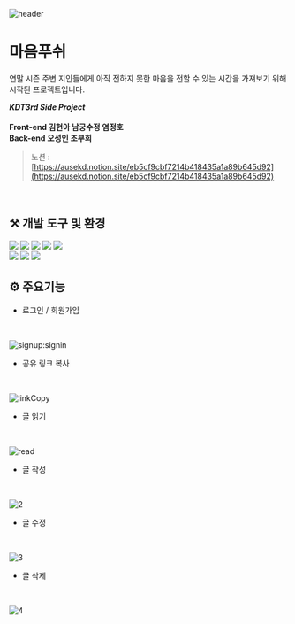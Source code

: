 ![header](https://capsule-render.vercel.app/api?type=wave&color=auto&height=300&section=header&text=Rolling%20Paper&fontSize=90)


# 마음푸쉬
<p>연말 시즌 주변 지인들에게 아직 전하지 못한 마음을 전할 수 있는 시간을 가져보기 위해 시작된 프로젝트입니다.</p>


***KDT3rd Side Project* 
<br />
<br />
Front-end 김현아 남궁수정 염정호 
<br />
Back-end 오성인 조부희** 


> 노션 : [https://ausekd.notion.site/eb5cf9cbf7214b418435a1a89b645d92](https://ausekd.notion.site/eb5cf9cbf7214b418435a1a89b645d92)

<br>

## ⚒️ 개발 도구 및 환경

<div>
<!-- <img width="120" alt="%EC%8A%A4%ED%81%AC%EB%A6%B0%EC%83%B7_2022-10-14_%EC%98%A4%ED%9B%84_6 01 40" src="https://user-images.githubusercontent.com/100466973/198163904-9988bbdc-2fc0-4dfb-afa7-a93e1ada7cd1.png">
<img width="140" alt="%EC%8A%A4%ED%81%AC%EB%A6%B0%EC%83%B7_2022-10-14_%EC%98%A4%ED%9B%84_6 01 40" src="https://user-images.githubusercontent.com/100466973/198163978-9f847f7c-b673-4727-9164-b10fe7ef24fe.png">
<img width="120" alt="%EC%8A%A4%ED%81%AC%EB%A6%B0%EC%83%B7_2022-10-14_%EC%98%A4%ED%9B%84_6 01 40" src="https://user-images.githubusercontent.com/100817058/208947277-88839d18-1e2b-4936-86af-09a0babcdf97.png">
<img width="120" alt="%EC%8A%A4%ED%81%AC%EB%A6%B0%EC%83%B7_2022-10-14_%EC%98%A4%ED%9B%84_6 01 40" src="https://user-images.githubusercontent.com/100466973/198164009-44aef3a7-010f-418e-886e-00d6f3bfd34e.png">
<img width="120" alt="%EC%8A%A4%ED%81%AC%EB%A6%B0%EC%83%B7_2022-10-14_%EC%98%A4%ED%9B%84_6 01 40" src="https://user-images.githubusercontent.com/100466973/198164026-cc165368-c75b-4a05-96bb-07af332a6da7.png"> -->
  <img src="https://img.shields.io/badge/HTML5-E34F26?style=flat&logo=HTML5&logoColor=white" />
	<img src="https://img.shields.io/badge/CSS3-1572B6?style=flat&logo=CSS3&logoColor=white" />
	<img src="https://img.shields.io/badge/JavaScript-F7DF1E?style=flat&logo=JavaScript&logoColor=white" />
	<img src="https://img.shields.io/badge/node.js-339933?style=flat&logo=nodedotjs&logoColor=white" />
	<img src="https://img.shields.io/badge/sass-CC6699?style=flat&logo=sass&logoColor=white" />
  <br />
	<img src="https://img.shields.io/badge/git-F05032?style=flat&logo=git&logoColor=white" />
	<img src="https://img.shields.io/badge/github-181717?style=flat&logo=github&logoColor=white" />
	<img src="https://img.shields.io/badge/figma-F24E1E?style=flat&logo=figma&logoColor=white" />
  
  </div>

## ⚙️ 주요기능
 - 로그인 / 회원가입
 <br />
 
 ![signup:signin](https://github.com/CodingOnRollingPaper/RollingPaper/assets/88977955/9a26fa0c-07b3-4d9e-84b7-76e8acb54090)
 
 - 공유 링크 복사
 <br />

![linkCopy](https://github.com/CodingOnRollingPaper/RollingPaper/assets/88977955/87943a64-6418-4372-a30e-20f75722ecda)
 
 - 글 읽기
 <br />
 
 ![read](https://github.com/CodingOnRollingPaper/RollingPaper/assets/88977955/fc9e3fac-84b2-412a-a97d-bdd44cbb319a)

 - 글 작성
 <br />
 
![2](https://github.com/CodingOnRollingPaper/RollingPaper/assets/88977955/5d112bd3-ebd2-42fa-b875-f5d452029f30)

- 글 수정
 <br />

![3](https://github.com/CodingOnRollingPaper/RollingPaper/assets/88977955/b6eca099-dece-45d6-9bf9-8c0af1b2f587)

- 글 삭제
 <br />

![4](https://github.com/CodingOnRollingPaper/RollingPaper/assets/88977955/1f57277a-366f-45e4-a110-7ecb33a1223e)


